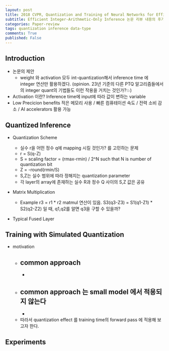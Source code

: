 ```yaml
---
layout: post
title: 2018 CVPR, Quantization and Training of Neural Networks for Efficient Integer-Arithmetic-Only Inference 
subtitle: Efficient Integer-Arithmetic-Only Inference 논문 리뷰 내용의 후기를 적어봅니다.
categories: Paper-review  
tags: quantization inference data-type
comments: True
published: False
---
```



## Introduction 
- 논문의 제안
    - weight 와 activation 모두 int-quantization해서 inference time 에 integer 연산만 활용하겠다. 
    (opinion. 23년 기준의 다른 PTQ 알고리즘들에서의 integer quant의 기법들도 이런 작용을 거치는 것인가?💥)
- Activation 이란?
    Inference time에 input에 따라 값이 변하는 variable   
- Low Precicion benefits 
    적은 메모리 사용 / 빠른 컴퓨테이션 속도 / 전력 소비 감소 / AI accelerators 활용 가능 

## Quantized Inference
- Quantization Scheme 
    - 실수 r을 어떤 정수 q에 mapping 시킬 것인가? 를 고민하는 문제 
    - r = S(q-Z)     
    - S 
        = scaling factor 
        = (rmax-rmin) / 2^N such that N is number of quantization bit
    - Z = -round(rmin/S)
    - S,Z는 실수 범위에 따라 정해지는 quantization parameter 
    - 각 layer의 array에 존재하는 실수 R과 정수 Q 사이의 S,Z 값은 공유  

- Matrix Multiplication 
    - Example 
        r3 = r1 * r2 matmul 연산이 있음. 
        S3(q3-Z3) = S1(q1-Z1) * S2(q2-Z2) 일 때, q1,q2를 알면 q3을 구할 수 있을까? 

- Typical Fused Layer 


## Training with Simulated Quantization 
- motivation 
    - common approach 
        - 
        -
    - common approach 는 small model 에서 적용되지 않는다 
        - 
        -
    - 따라서 quantization effect 를 training time의 forward pass 에 적용해 보고자 한다.

## Experiments

    